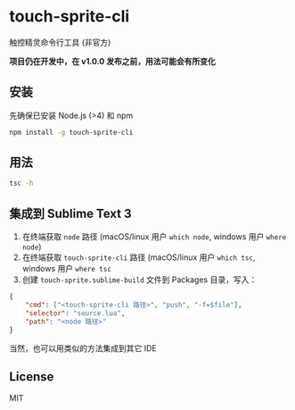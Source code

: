# touch-sprite-cli

触控精灵命令行工具 (非官方)

**项目仍在开发中，在 v1.0.0 发布之前，用法可能会有所变化**

## 安装

先确保已安装 Node.js (>4) 和 npm

```bash
npm install -g touch-sprite-cli
```


## 用法

```bash
tsc -h
```


## 集成到 Sublime Text 3

1. 在终端获取 `node` 路径 (macOS/linux 用户 `which node`, windows 用户 `where node`)
2. 在终端获取 `touch-sprite-cli` 路径 (macOS/linux 用户 `which tsc`, windows 用户 `where tsc`
3. 创建 `touch-sprite.sublime-build` 文件到 Packages 目录，写入：

```json
{
    "cmd": ["<touch-sprite-cli 路径>", "push", "-f=$file"],
    "selector": "source.lua",
    "path": "<node 路径>"
}
```

当然，也可以用类似的方法集成到其它 IDE


## License

MIT
